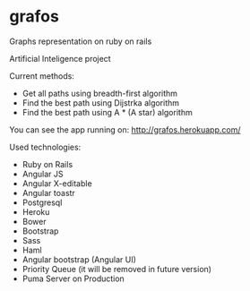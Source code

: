 # grafos
Graphs representation on ruby on rails

Artificial Inteligence project

Current methods:
* Get all paths using breadth-first algorithm
* Find the best path using Dijstrka algorithm
* Find the best path using A * (A star) algorithm


You can see the app running on: http://grafos.herokuapp.com/


Used technologies:

* Ruby on Rails
* Angular JS
* Angular X-editable
* Angular toastr
* Postgresql
* Heroku
* Bower
* Bootstrap
* Sass
* Haml
* Angular bootstrap (Angular UI)
* Priority Queue (it will be removed in future version)
* Puma Server on Production
